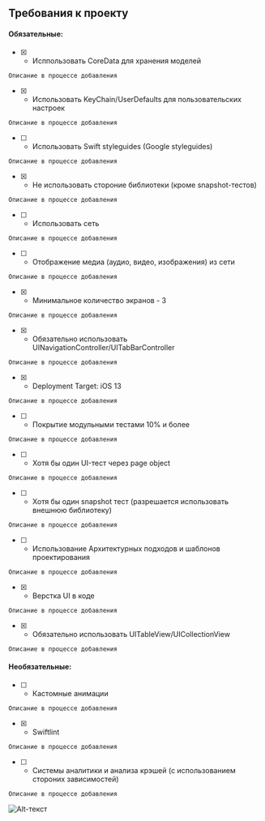 ## Требования к проекту
#### Обязательные:
- [X] - Исппользовать CoreData для хранения моделей
```
Описание в процессе добавления
```
- [X] - Использовать KeyChain/UserDefaults для пользовательских настроек
```
Описание в процессе добавления
```
- [ ] - Использовать Swift styleguides (Google styleguides)
```
Описание в процессе добавления
```
- [X] - Не использовать стороние библиотеки (кроме snapshot-тестов)
```
Описание в процессе добавления
```
- [ ] - Использовать сеть
```
Описание в процессе добавления
```
- [ ] - Отображение медиа (аудио, видео, изображения) из сети
```
Описание в процессе добавления
```
- [X] - Минимальное количество экранов - 3
```
Описание в процессе добавления
```
- [X] - Обязательно использовать UINavigationController/UITabBarController
```
Описание в процессе добавления
```
- [X] - Deployment Target: iOS 13
```
Описание в процессе добавления
```
- [ ] - Покрытие модульными тестами 10% и более
```
Описание в процессе добавления
```
- [ ] - Хотя бы один UI-тест через page object
```
Описание в процессе добавления
```
- [ ] - Хотя бы один snapshot тест (разрешается использовать внешнюю библиотеку)
```
Описание в процессе добавления
```
- [ ] - Использование Архитектурных подходов и шаблонов проектирования
```
Описание в процессе добавления
```
- [X] - Верстка UI в коде
```
Описание в процессе добавления
```
- [X] - Обязательно использовать UITableView/UICollectionView
```
Описание в процессе добавления
```
#### Необязательные:
- [ ] - Кастомные анимации
```
Описание в процессе добавления
```
- [X] - Swiftlint
```
Описание в процессе добавления
```
- [ ] - Системы аналитики и анализа крэшей (с использованием стороних зависимостей)
```
Описание в процессе добавления
```
![Alt-текст](https://upload.wikimedia.org/wikipedia/commons/9/9b/Sberbank_Logo_2020.svg "Сбербанк")
